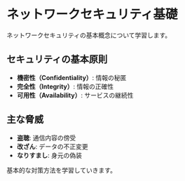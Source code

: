 # ネットワークセキュリティ基礎

ネットワークセキュリティの基本概念について学習します。

## セキュリティの基本原則

- **機密性（Confidentiality）**: 情報の秘匿
- **完全性（Integrity）**: 情報の正確性
- **可用性（Availability）**: サービスの継続性

## 主な脅威

- **盗聴**: 通信内容の傍受
- **改ざん**: データの不正変更
- **なりすまし**: 身元の偽装

基本的な対策方法を学習していきます。